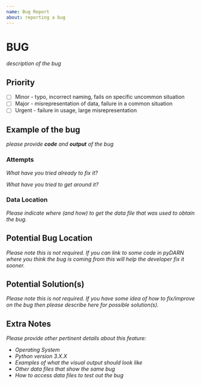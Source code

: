 ```yaml
---
name: Bug Report 
about: reporting a bug
---
```


# BUG 

*description of the bug*

## Priority

- [ ] Minor - typo, incorrect naming, fails on specific uncommon situation
- [ ] Major - misrepresentation of data, failure in a common situation 
- [ ] Urgent - failure in usage, large misrepresentation

## Example of the bug 

*please provide **code** and **output** of the bug*

### Attempts

*What have you tried already to fix it?*

*What have you tried to get around it?*

### Data Location

*Please indicate where (and how) to get the data file that was used to obtain the bug.*

## Potential Bug Location 

*Please note this is not required.*
*If you can link to some code in pyDARN where you think the bug is coming from this will help the developer fix it sooner.*

## Potential Solution(s)

*Please note this is not required.*
*If you have some idea of how to fix/improve on the bug then please describe here for possible solution(s).*

## Extra Notes

*Please provide other pertinent details about this feature:*
- *Operating System*
- *Python version 3.X.X*
- *Examples of what the visual output should look like*
- *Other data files that show the same bug*
- *How to access data files to test out the bug*
